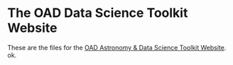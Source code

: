 # The OAD Data Science Toolkit Website
These are the files for the [OAD Astronomy & Data Science Toolkit Website](http://datascience.astro4dev.org).
ok.
